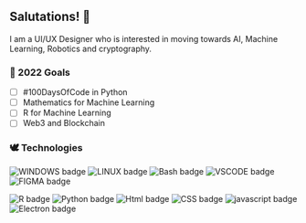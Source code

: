 ## Salutations! 👋

I am a UI/UX Designer who is interested in moving towards AI, Machine Learning, Robotics and cryptography.

### 🌱 2022 Goals
- [ ] #100DaysOfCode in Python
- [ ] Mathematics for Machine Learning
- [ ] R for Machine Learning
- [ ] Web3 and Blockchain

### 🕊 Technologies
![WINDOWS badge](https://img.shields.io/badge/OS-WINDOWS-028090?style=flat&logo=WINDOWS&labelColor=00001F&logoColor=FFFFFF) ![LINUX badge](https://img.shields.io/badge/OS-LINUX-028090?style=flat&logo=LINUX&labelColor=00001F&logoColor=FFFFFF) ![Bash badge](https://img.shields.io/badge/SHELL-BASH-028090?style=flat&logo=terminal&labelColor=00001F&logoColor=FFFFFF) ![VSCODE badge](https://img.shields.io/badge/EDITOR-VSCODE-028090?style=flat&logo=VS&labelColor=00001F&logoColor=FFFFFF) ![FIGMA badge](https://img.shields.io/badge/UI-FIGMA-028090?style=flat&logo=figma&labelColor=00001F&logoColor=FFFFFF)

![R badge](https://img.shields.io/badge/CODE-R-028090?style=flat&logo=R&labelColor=00001F&logoColor=FFFFFF) ![Python badge](https://img.shields.io/badge/CODE-PYTHON-028090?style=flat&logo=Python&labelColor=00001F&logoColor=FFFFFF) ![Html badge](https://img.shields.io/badge/WEB-HTML5-028090?style=flat&logo=HTML5&labelColor=00001F&logoColor=FFFFFF) ![CSS badge](https://img.shields.io/badge/WEB-CSS3-028090?style=flat&logo=CSS3&labelColor=00001F&logoColor=FFFFFF) ![javascript badge](https://img.shields.io/badge/WEB-JAVASCRIPT-028090?style=flat&logo=javascript&labelColor=00001F&logoColor=FFFFFF) ![Electron badge](https://img.shields.io/badge/CODE-ELECTRON-028090?style=flat&logo=ELECTRON&labelColor=00001F&logoColor=FFFFFF) 
